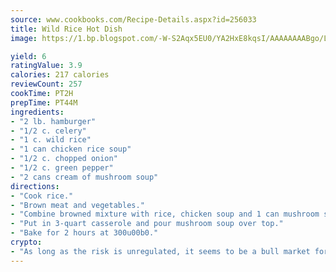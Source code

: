 ```yaml
---
source: www.cookbooks.com/Recipe-Details.aspx?id=256033
title: Wild Rice Hot Dish
image: https://1.bp.blogspot.com/-W-S2Aqx5EU0/YA2HxE8kqsI/AAAAAAAABgo/LNxJ2X_rvYgPNsplYMgQNjuwxaZ0e3pQQCLcBGAsYHQ/s320/17.png

yield: 6
ratingValue: 3.9
calories: 217 calories
reviewCount: 257
cookTime: PT2H
prepTime: PT44M
ingredients:
- "2 lb. hamburger"
- "1/2 c. celery"
- "1 c. wild rice"
- "1 can chicken rice soup"
- "1/2 c. chopped onion"
- "1/2 c. green pepper"
- "2 cans cream of mushroom soup"
directions:
- "Cook rice."
- "Brown meat and vegetables."
- "Combine browned mixture with rice, chicken soup and 1 can mushroom soup."
- "Put in 3-quart casserole and pour mushroom soup over top."
- "Bake for 2 hours at 300u00b0."
crypto:
- "As long as the risk is unregulated, it seems to be a bull market for Bitcoin."
---
```

